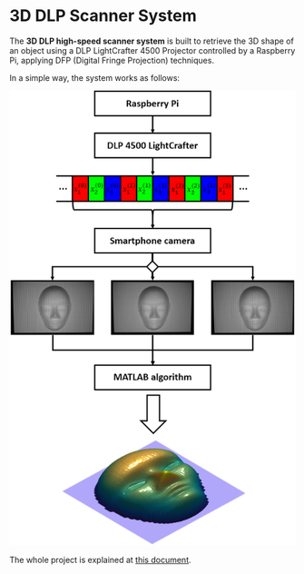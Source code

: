 # 3D DLP Scanner System

The **3D DLP high-speed scanner system** is built to retrieve the 3D shape of an object using a DLP LightCrafter 4500 Projector controlled by a Raspberry Pi, applying DFP (Digital Fringe Projection) techniques.

In a simple way, the system works as follows:

<p align="center">
  <img src="imgs/project_diagram.png">
</p>

The whole project is explained at [this document](Project.pdf).
